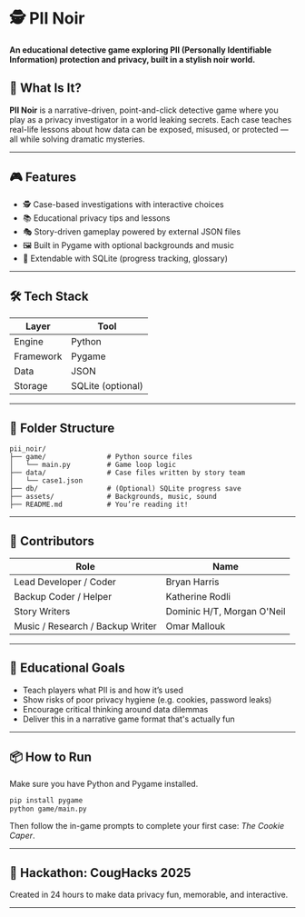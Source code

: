 # 🕵️ PII Noir

**An educational detective game exploring PII (Personally Identifiable Information) protection and privacy, built in a stylish noir world.**

## 🎯 What Is It?

**PII Noir** is a narrative-driven, point-and-click detective game where you play as a privacy investigator in a world leaking secrets. 
Each case teaches real-life lessons about how data can be exposed, misused, or protected — all while solving dramatic mysteries.

---

## 🎮 Features

- 🕵️ Case-based investigations with interactive choices
- 📚 Educational privacy tips and lessons
- 🎭 Story-driven gameplay powered by external JSON files
- 🖼 Built in Pygame with optional backgrounds and music
- 💾 Extendable with SQLite (progress tracking, glossary)

---

## 🛠 Tech Stack

| Layer       | Tool        |
|-------------|-------------|
| Engine      | Python      |
| Framework   | Pygame      |
| Data        | JSON        |
| Storage     | SQLite (optional) |

---

## 📂 Folder Structure

```
pii_noir/
├── game/               # Python source files
│   └── main.py         # Game loop logic
├── data/               # Case files written by story team
│   └── case1.json
├── db/                 # (Optional) SQLite progress save
├── assets/             # Backgrounds, music, sound
├── README.md           # You’re reading it!
```

---

## 👥 Contributors

| Role                        | Name                  |
|-----------------------------|------------------------|
| Lead Developer / Coder      | Bryan Harris           |
| Backup Coder / Helper       | Katherine Rodli        |
| Story Writers               | Dominic H/T, Morgan O'Neil |
| Music / Research / Backup Writer | Omar Mallouk        |

---

## 🧪 Educational Goals

- Teach players what PII is and how it’s used
- Show risks of poor privacy hygiene (e.g. cookies, password leaks)
- Encourage critical thinking around data dilemmas
- Deliver this in a narrative game format that's actually fun

---

## 📦 How to Run

Make sure you have Python and Pygame installed.

```bash
pip install pygame
python game/main.py
```

Then follow the in-game prompts to complete your first case: *The Cookie Caper*.

---

## 📣 Hackathon: CougHacks 2025

Created in 24 hours to make data privacy fun, memorable, and interactive.

---
